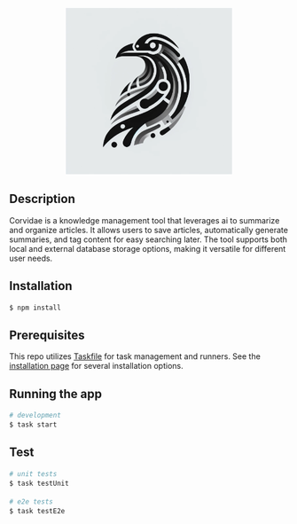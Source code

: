 <p align="center">
  <img width="300" height="300" src="./logo.webp">
</p>

[circleci-image]: https://img.shields.io/circleci/build/github/nestjs/nest/master?token=abc123def456
[circleci-url]: https://circleci.com/gh/nestjs/nest

## Description

Corvidae is a knowledge management tool that leverages ai to summarize and organize articles. It allows users to save articles, automatically generate summaries, and tag content for easy searching later. The tool supports both local and external database storage options, making it versatile for different user needs.

## Installation

```bash
$ npm install
```

## Prerequisites

This repo utilizes [Taskfile](https://taskfile.dev/) for task management and runners. See the [installation page](https://taskfile.dev/installation/) for several installation options.

## Running the app

```bash
# development
$ task start
```

## Test

```bash
# unit tests
$ task testUnit

# e2e tests
$ task testE2e
```
